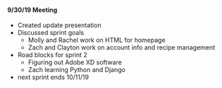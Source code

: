 #### 9/30/19 Meeting
* Created update presentation
* Discussed sprint goals
	- Molly and Rachel work on HTML for homepage
	- Zach and Clayton work on account info and recipe management
* Road blocks for sprint 2 
	- Figuring out Adobe XD software
	- Zach learning Python and Django 
* next sprint ends 10/11/19

